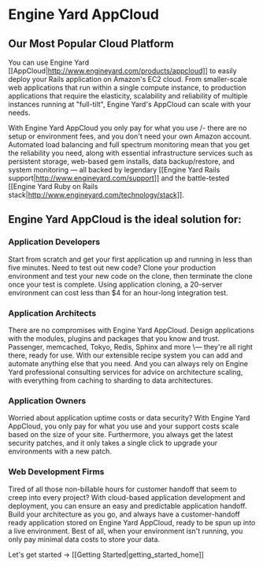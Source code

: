 # Engine Yard AppCloud

## Our Most Popular Cloud Platform
You can use Engine Yard [[AppCloud|http://www.engineyard.com/products/appcloud]] to easily deploy your Rails application on Amazon's EC2 cloud.  From smaller-scale web applications that run within a single compute instance, to production applications that require the elasticity, scalability and reliability of multiple instances running at "full-tilt", Engine Yard's AppCloud can scale with your needs.

With Engine Yard AppCloud you only pay for what you use /- there are no setup or environment fees, and you don't need your own Amazon account. Automated load balancing and full spectrum monitoring mean that you get the reliability you need, along with essential infrastructure services such as persistent storage, web-based gem installs, data backup/restore, and system monitoring — all backed by legendary [[Engine Yard Rails support|http://www.engineyard.com/support]] and the battle-tested [[Engine Yard Ruby on Rails stack|http://www.engineyard.com/technology/stack]].


## Engine Yard AppCloud is the ideal solution for:

### Application Developers
Start from scratch and get your first application up and running in less than five minutes. Need to test out new code? Clone your production environment and test your new code on the clone, then terminate the clone once your test is complete. Using application cloning, a 20-server environment can cost less than $4 for an hour-long integration test.

### Application Architects
There are no compromises with Engine Yard AppCloud. Design applications with the modules, plugins and packages that you know and trust. Passenger, memcached, Tokyo, Redis, Sphinx and more \— they're all right there, ready for use. With our extensible recipe system you can add and automate anything else that you need. And you can always rely on Engine Yard professional consulting services for advice on architecture scaling, with everything from caching to sharding to data architectures.

### Application Owners
Worried about application uptime costs or data security? With Engine Yard AppCloud, you only pay for what you use and your support costs scale based on the size of your site. Furthermore, you always get the latest security patches, and it only takes a single click to upgrade your environments with a new patch.

### Web Development Firms
Tired of all those non-billable hours for customer handoff that seem to creep into every project? With cloud-based application development and deployment, you can ensure an easy and predictable application handoff. Build your architecture as you go, and always have a customer-handoff ready application stored on Engine Yard AppCloud, ready to be spun up into a live environment. Best of all, when your environment isn't running, you only pay minimal data costs to store your data.

Let's get started -> [[Getting Started|getting_started_home]]